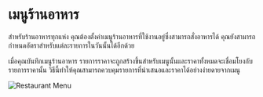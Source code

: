 <!-- add-breadcrumbs -->
# เมนูร้านอาหาร

สำหรับร้านอาหารทุกแห่ง คุณต้องตั้งค่าเมนูร้านอาหารที่ใช้งานอยู่ซึ่งสามารถสั่งอาหารได้ คุณยังสามารถกำหนดอัตราสำหรับแต่ละรายการในวันนั้นได้อีกด้วย

เมื่อคุณบันทึกเมนูร้านอาหาร รายการราคาจะถูกสร้างขึ้นสำหรับเมนูนั้นและราคาทั้งหมดจะเชื่อมโยงกับรายการราคานั้น วิธีนี้ทำให้คุณสามารถควบคุมรายการที่นำเสนอและราคาได้อย่างง่ายดายจากเมนู

<img class="screenshot" alt="Restaurant Menu" src="{{docs_base_url}}/assets/img/restaurant/restaurant-menu.png">
